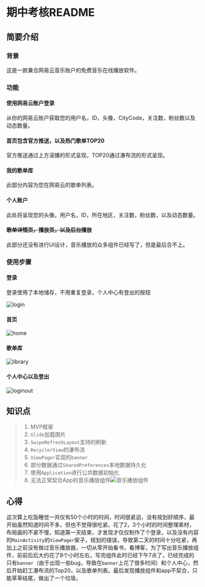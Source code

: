 # 期中考核README

## 简要介绍

### 背景

这是一款兼合网易云音乐账户的免费音乐在线播放软件。

### 功能

#### 使用网易云账户登录

从你的网易云账户获取您的用户名，ID，头像，CityCode，关注数，粉丝数以及动态数量。

#### 首页包含官方推送，以及热门歌单TOP20

官方推送通过上方滚播的形式呈现，TOP20通过瀑布流的形式呈现。

#### 我的歌单库

此部分内容为您在网易云的歌单列表。

#### 个人账户

此处将呈现您的头像，用户名，ID，所在地区，关注数，粉丝数，以及动态数量。

#### ~~歌单详情页，播放页，以及后台播放~~

此部分还没有进行UI设计，音乐播放的众多组件已经写了，但是最后合不上。

### 使用步骤

#### 登录

登录使用了本地储存，不用重复登录，个人中心有登出的按钮

![login](https://img-blog.csdnimg.cn/2020050409160723.gif)

#### 首页

![home](https://img-blog.csdnimg.cn/20200504091607993.gif)

#### 歌单库

![library](https://img-blog.csdnimg.cn/20200504091607741.gif)

#### 个人中心以及登出

![loginout](https://img-blog.csdnimg.cn/20200504091607755.gif)

## 知识点

> 1. MVP框架
> 2. `Glide`加载图片
> 3. `SwipeRefreshLayout`支持的刷新
> 4. `RecyclerView`的瀑布流
> 5. `ViewPager`实现的`banner`
> 6. 部分数据通过`SharedPreferences`本地数据持久化
> 7. 使用`Application`进行公共数据初始化
> 8. 无法正常契合App的音乐播放组件![音乐播放组件](https://img-blog.csdnimg.cn/20200504093222225.png)

## 心得

这次算上吃饭睡觉一共仅有50个小时的时间，时间很紧迫，没有规划好顺序，最开始虽然知道时间不多，但也不觉得很吃紧。花了2，3个小时的时间整理素材，布局画的不紧不慢，知道第一天结束，才发现才仅仅制作了个登录，以及没有内容的`MainActivity`的`ViewPager`架子，规划的错误，导致第二天的时间十分吃紧，再加上之前没有做过音乐播放器，一切从零开始看书，看博客，为了写出音乐播放组件，前前后后大约花了8个小时左右，写完组件此时已经下午7点了，已经完成的只有`banner`（由于出现一些bug，导致在`banner`上花了很多时间）和个人中心，然后开始赶工瀑布流的Top20，以及歌单列表。最后发现播放组件和app不契合，只能草草结尾，做出了一个垃圾。